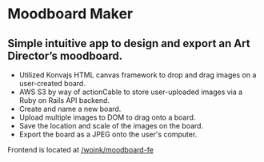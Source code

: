 # Moodboard Maker

## Simple intuitive app to design and export an Art Director’s moodboard.
- Utilized Konvajs HTML canvas framework to drop and drag images on a user-created board.
- AWS S3 by way of actionCable to store user-uploaded images via a Ruby on Rails API backend.
- Create and name a new board.
- Upload multiple images to DOM to drag onto a board.
- Save the location and scale of the images on the board.
- Export the board as a JPEG onto the user's computer.



Frontend is located at [/woink/moodboard-fe](https://github.com/woink/moodboard-fe)
